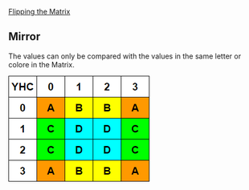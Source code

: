 [Flipping the Matrix](https://www.hackerrank.com/challenges/flipping-the-matrix/problem?h_r=internal-search)

## Mirror

The values can only be compared with the values in the same letter or colore in the Matrix.

![Mirror](./example.png "Example")
